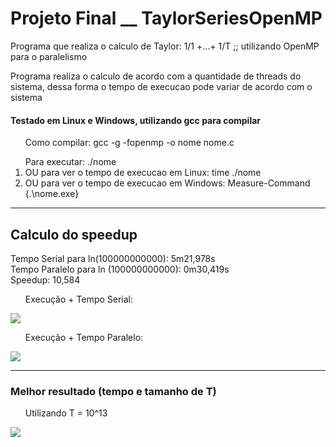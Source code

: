 <h1>Projeto Final __ TaylorSeriesOpenMP</h1>
<p>Programa que realiza o calculo de Taylor: 1/1 +...+ 1/T ;; utilizando OpenMP para o paralelismo</p> 
<p>Programa realiza o calculo de acordo com a quantidade de threads do sistema, dessa forma o tempo de execucao pode variar de acordo com o sistema</p>
<h4>Testado em Linux e Windows, utilizando gcc para compilar</h4> 
<ol>Como compilar: gcc -g -fopenmp -o nome nome.c</ol>
<ol>Para executar: ./nome 
<li>OU para ver o tempo de execucao em Linux: time ./nome</li>
<li>OU para ver o tempo de execucao em Windows: Measure-Command {.\nome.exe}</li></ol>

***

<h2>Calculo do speedup</h2>

Tempo Serial para ln(100000000000):    5m21,978s<br>
Tempo Paralelo para ln (100000000000): 0m30,419s<br>
Speedup: 10,584

<ol>Execução + Tempo Serial: </ol>
<img src="https://cdn.discordapp.com/attachments/534542243701456896/978166560499838996/Screenshot_from_2022-05-23_02-18-16.png"></img>
<ol>Execução + Tempo Paralelo: </ol>
<img src="https://cdn.discordapp.com/attachments/534542243701456896/978166560898285638/Screenshot_from_2022-05-23_02-20-30.png"></img>

***

<h3>Melhor resultado (tempo e tamanho de T)</h3>
<ol>Utilizando T = 10^13</ol>
<img src="https://cdn.discordapp.com/attachments/534542243701456896/978523816517070888/Screenshot_from_2022-05-24_02-03-45.png"></img>
